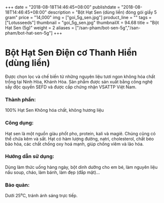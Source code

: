 +++
date = "2018-08-18T14:46:45+08:00"
publishdate = "2018-08-18T14:46:45+08:00"
description = "Bột Hạt Sen (dùng liền) đóng gói giấy 5 gram"
price = "14,000"
img = ["goi_5g_sen.jpg"]
product_line = ""
tags = ["Lotusseeds"]
thumbnail = "goi_5g_sen.jpg"
thumbnailX = 94.68
title = "Bột Hạt Sen (5g)"
weight = 2
aliases = ["/san-pham/bot-sen-5g","/san-pham/bot-hat-sen-5g"]
+++

# Bột Hạt Sen Điện cơ Thanh Hiền (dùng liền)

Được chọn lọc và chế biến từ những nguyên liệu 
tươi ngon không hóa chất trồng tại Ninh Hòa, Khánh Hòa. Sản phẩm được 
sản xuất bằng công nghệ sấy độc quyền SEFD và được cấp chứng nhận 
VSATTP Việt Nam.

### Thành phần: 
100% Hạt Sen
Không hóa chất, không hương liệu

### Công dụng: 
Hạt sen là một nguồn giàu phốt 
pho, protein, kali và magiê. Chúng 
cũng có thể chứa kẽm và sắt. 
Hạt có hàm lượng đường, natri, 
cholesterol, chất béo bão hòa, 
các chất chống oxy hoá mạnh,
giúp chống viêm và lão hóa.

### Hướng dẫn sử dụng:  
Dùng làm thức uống hàng ngày, 
bột dinh dưỡng cho em bé, làm 
nguyên liệu nấu soup, cháo, làm 
bánh, làm đẹp (đắp mặt)…

### Bảo quản: 
Dưới 25⁰C, tránh ánh sáng trực tiếp.

